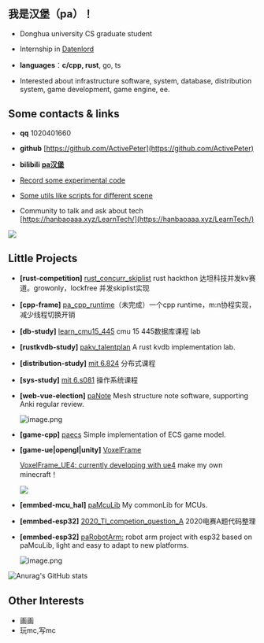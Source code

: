 ## 我是汉堡（pa）！

- Donghua university CS graduate student

- Internship in [Datenlord](https://github.com/datenlord)

- **languages**：**c/cpp, rust**, go, ts

- Interested about infrastructure software, system, database, distribution system, game development, game engine, ee.

## Some contacts & links
- **qq** 1020401660
- **github** [https://github.com/ActivePeter](https://github.com/ActivePeter)
- **bilibili** [**pa汉堡**][1]
- [Record some experimental code](https://github.com/ActivePeter/pa_code_playground)
- [Some utils like scripts for different scene](https://github.com/ActivePeter/paTools)

- Community to talk and ask about tech [https://hanbaoaaa.xyz/LearnTech/](https://hanbaoaaa.xyz/LearnTech/)

![](https://wakatime.com/share/@be5a5457-47be-4fd1-8f04-df2f86d0510c/900272d0-a757-4764-898d-c425ab4f7547.svg)  

## Little Projects

- **[rust-competition]** [rust_concurr_skiplist](https://github.com/ActivePeter/rust_hackathon_kv) rust hackthon 达坦科技并发kv赛道。growonly，lockfree 并发skiplist实现

- **[cpp-frame]** [pa_cpp_runtime](https://github.com/ActivePeter/pa_cpp_runtime)（未完成）一个cpp runtime，m:n协程实现，减少线程切换开销

- **[db-study]** [learn_cmu15_445](https://github.com/ActivePeter/learn_cmu15_445) cmu 15 445数据库课程 lab

- **[rustkvdb-study]** [pakv_talentplan](https://github.com/ActivePeter/pakv_talentplan) A rust kvdb implementation lab. 

- **[distribution-study]** [mit 6.824](https://github.com/ActivePeter/mit_6.824_learning) 分布式课程 

- **[sys-study]** [mit 6.s081](https://github.com/ActivePeter/learn_mit_s6.081) 操作系统课程 

- **[web-vue-election]** [paNote](https://github.com/ActivePeter/paNote) Mesh structure note software, supporting Anki regular review.

  ![image.png](https://s2.loli.net/2022/08/27/nlwMxopbr3IgRsz.png)

- **[game-cpp]** [paecs](https://github.com/ActivePeter/paecs) Simple implementation of ECS game model. 

- **[game-ue|opengl|unity]** [VoxelFrame](https://github.com/ActivePeter/VoxelFrame)

  [VoxelFrame_UE4: currently developing with ue4](https://github.com/ActivePeter/VoxelFrame_UE4) make my own minecraft！

  ![](https://s3.bmp.ovh/imgs/2023/01/31/a59bdd4316c5df7e.png)

- **[emmbed-mcu_hal]** [paMcuLib](https://github.com/ActivePeter/paMcuLib) My commonLib for MCUs. 

- **[emmbed-esp32]** [2020_TI_competion_question_A](https://github.com/ActivePeter/2020_TI_competion_question_A) 2020电赛A题代码整理

- **[emmbed-esp32]** [paRobotArm:](https://github.com/ActivePeter/paRobotArm) robot arm project with esp32 based on paMcuLib, light and easy to adapt to new platforms. 

  ![image.png](https://s2.loli.net/2022/08/27/zHK19ROntTIBuib.png)

![Anurag's GitHub stats](https://github-readme-stats.vercel.app/api?username=ActivePeter)

## Other Interests

- 画画
- 玩mc,写mc

[1]: https://space.bilibili.com/268164490
